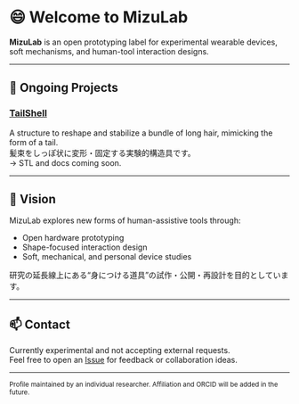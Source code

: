 # 😄 Welcome to MizuLab

**MizuLab** is an open prototyping label for experimental wearable devices, soft mechanisms, and human-tool interaction designs.

---

## 🌱 Ongoing Projects

### [TailShell](https://github.com/mizulab-dev/tailshell)  
A structure to reshape and stabilize a bundle of long hair, mimicking the form of a tail.  
髪束をしっぽ状に変形・固定する実験的構造具です。  
→ STL and docs coming soon.

<!-- 他のプロジェクトを将来的に追加する場合：

### 🧷 EriForm (coming soon)  
Wearable hair support tool integrated with collar structure.  
襟に擬態する装着型髪サポート具。 -->

---

## 📐 Vision

MizuLab explores new forms of human-assistive tools through:

- Open hardware prototyping  
- Shape-focused interaction design  
- Soft, mechanical, and personal device studies  

研究の延長線上にある“身につける道具”の試作・公開・再設計を目的としています。

---

## 📫 Contact

Currently experimental and not accepting external requests.  
Feel free to open an [Issue](https://github.com/mizulab-dev/mizulab-dev/issues) for feedback or collaboration ideas.

---

<sub>Profile maintained by an individual researcher. Affiliation and ORCID will be added in the future.</sub>

<!--
**mizulab-dev/mizulab-dev** is a ✨ _special_ ✨ repository because its `README.md` (this file) appears on your GitHub profile.

Here are some ideas to get you started:

- 🔭 I’m currently working on ...
- 🌱 I’m currently learning ...
- 👯 I’m looking to collaborate on ...
- 🤔 I’m looking for help with ...
- 💬 Ask me about ...
- 📫 How to reach me: ...
- 😄 Pronouns: ...
- ⚡ Fun fact: ...
-->
